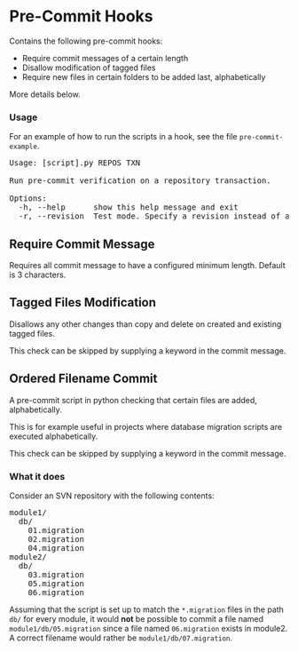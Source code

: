 Pre-Commit Hooks
================

Contains the following pre-commit hooks:

- Require commit messages of a certain length
- Disallow modification of tagged files
- Require new files in certain folders to be added last, alphabetically

More details below.

### Usage

For an example of how to run the scripts in a hook, see the file `pre-commit-example`.

<pre>
Usage: [script].py REPOS TXN

Run pre-commit verification on a repository transaction.

Options:
  -h, --help      show this help message and exit
  -r, --revision  Test mode. Specify a revision instead of a transaction.
</pre>

Require Commit Message
----------------------

Requires all commit message to have a configured minimum length. Default is 3 characters.


Tagged Files Modification
-------------------------

Disallows any other changes than copy and delete on created and existing tagged files.

This check can be skipped by supplying a keyword in the commit message.


Ordered Filename Commit
-----------------------

A pre-commit script in python checking that certain files are added, alphabetically.

This is for example useful in projects where database migration scripts are
executed alphabetically.

This check can be skipped by supplying a keyword in the commit message.

### What it does

Consider an SVN repository with the following contents:

<pre>
module1/
  db/
    01.migration
    02.migration
    04.migration
module2/
  db/
    03.migration
    05.migration
    06.migration
</pre>

Assuming that the script is set up to match the `*.migration` files in the path `db/`
for every module, it would **not** be possible to commit a file named
`module1/db/05.migration` since a file named `06.migration` exists in module2.
A correct filename would rather be `module1/db/07.migration`.
